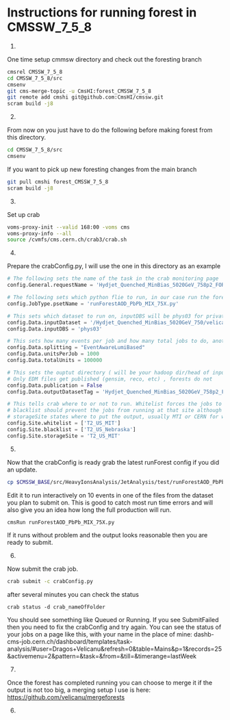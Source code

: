 # Instructions for running forest in CMSSW_7_5_8

1.
One time setup cmmsw directory and check out the foresting branch
```bash
cmsrel CMSSW_7_5_8
cd CMSSW_7_5_8/src
cmsenv
git cms-merge-topic -u CmsHI:forest_CMSSW_7_5_8
git remote add cmshi git@github.com:CmsHI/cmssw.git
scram build -j8
```

2.
From now on you just have to do the following before making forest from this directory.
```bash
cd CMSSW_7_5_8/src
cmsenv
```

If you want to pick up new foresting changes from the main branch
```bash
git pull cmshi forest_CMSSW_7_5_8
scram build -j8
```

3.
Set up crab
```bash
voms-proxy-init --valid 168:00 -voms cms 
voms-proxy-info --all
source /cvmfs/cms.cern.ch/crab3/crab.sh
```

4. 
Prepare the crabConfig.py, I will use the one in this directory as an example

```python
# The following sets the name of the task in the crab monitoring page
config.General.requestName = 'Hydjet_Quenched_MinBias_5020GeV_758p2_FOREST-v28'

# The following sets which python flie to run, in our case run the foresting for PbPb MC
config.JobType.psetName = 'runForestAOD_PbPb_MIX_75X.py'

# This sets which dataset to run on, inputDBS will be phys03 for private samples and global (or commented out) for official
config.Data.inputDataset = '/Hydjet_Quenched_MinBias_5020GeV_750/velicanu-Hydjet_Quenched_MinBias_5020GeV_758p2_RECODEBUG_v0-374be93f4012329d5cdc100aeee72e76/USER'
config.Data.inputDBS = 'phys03'

# This sets how many events per job and how many total jobs to do, another common way to do it for data is FileBased or LumiBased splitting.
config.Data.splitting = "EventAwareLumiBased"
config.Data.unitsPerJob = 1000
config.Data.totalUnits = 100000

# This sets the ouptut directory ( will be your hadoop dir/head of input dataset (Hydjet_Quenched_MinBias_5020GeV_750)/outputDatasetTag
# Only EDM files get published (gensim, reco, etc) , forests do not
config.Data.publication = False
config.Data.outputDatasetTag = 'Hydjet_Quenched_MinBias_5020GeV_758p2_FOREST-v28'

# This tells crab where to or not to run. Whitelist forces the jobs to run at MIT.
# blacklist should prevent the jobs from running at that site although currently crab doesn't support this but may in the future. and 
# storageSite states where to put the output, usually MTI or CERN for what we'll be running. 
config.Site.whitelist = ['T2_US_MIT']
config.Site.blacklist = ['T2_US_Nebraska']
config.Site.storageSite = 'T2_US_MIT'
```

5. 
Now that the crabConfig is ready grab the latest runForest config if you did an update.
```bash
cp $CMSSW_BASE/src/HeavyIonsAnalysis/JetAnalysis/test/runForestAOD_PbPb_MIX_75X.py .
```
Edit it to run interactively on 10 events in one of the files from the dataset you plan to submit on. This is good to catch most run time errors and will also give you an idea how long the full production will run. 
```bash
cmsRun runForestAOD_PbPb_MIX_75X.py
```
If it runs without problem and the output looks reasonable then you are ready to submit.

6.
Now submit the crab job.
```bash
crab submit -c crabConfig.py
```
after several minutes you can check the status
```
crab status -d crab_nameOfFolder
```
You should see something like Queued or Running. If you see SubmitFailed then you need to fix the crabConfig and try again. You can see the status of your jobs on a page like this, with your name in the place of mine:
dashb-cms-job.cern.ch/dashboard/templates/task-analysis/#user=Dragos+Velicanu&refresh=0&table=Mains&p=1&records=25&activemenu=2&pattern=&task=&from=&till=&timerange=lastWeek

7.
Once the forest has completed running you can choose to merge it if the output is not too big, a merging setup I use is here:
https://github.com/velicanu/mergeforests



6.

